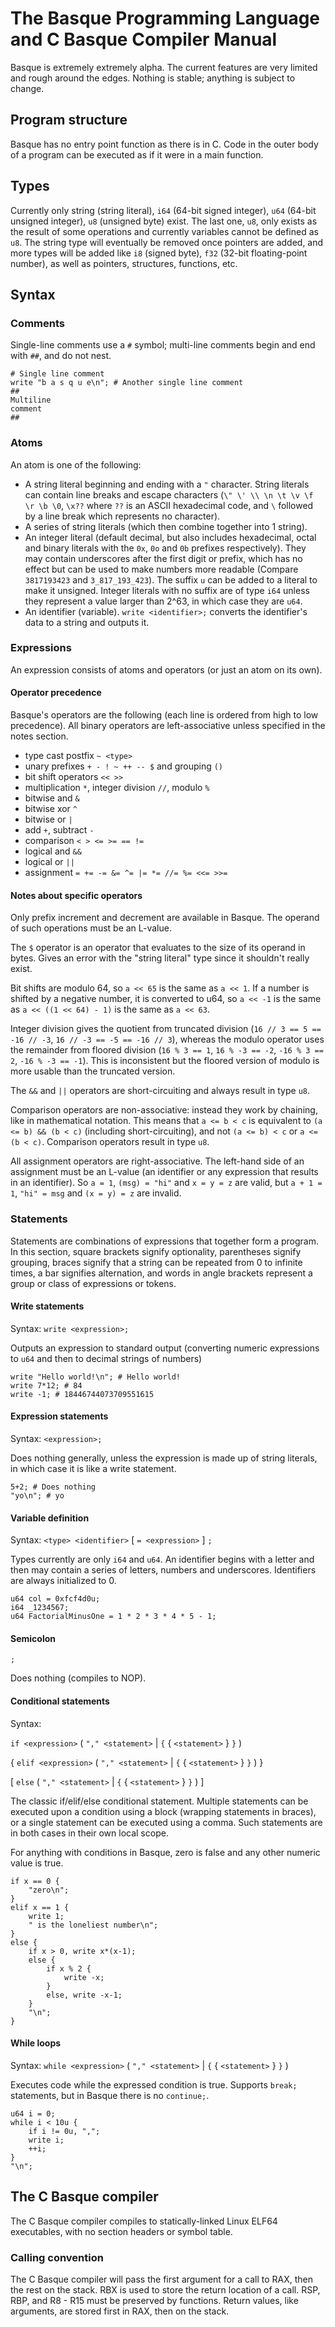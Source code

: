 # The Basque Programming Language and C Basque Compiler Manual

Basque is extremely extremely alpha. The current features are very limited and rough around the edges. Nothing is stable; anything is subject to change.

## Program structure

Basque has no entry point function as there is in C. Code in the outer body of a program can be executed as if it were in a main function.

## Types
Currently only string (string literal), `i64` (64-bit signed integer), `u64` (64-bit unsigned integer), `u8` (unsigned byte) exist. The last one, `u8`, only exists as the result of some operations and currently variables cannot be defined as `u8`. The string type will eventually be removed once pointers are added, and more types will be added like `i8` (signed byte), `f32` (32-bit floating-point number), as well as pointers, structures, functions, etc.

## Syntax
### Comments
Single-line comments use a `#` symbol; multi-line comments begin and end with `##`, and do not nest.
```
# Single line comment
write "b a s q u e\n"; # Another single line comment
##
Multiline
comment
##
```
### Atoms
An atom is one of the following:
- A string literal beginning and ending with a `"` character. String literals can contain line breaks and escape characters (`\" \' \\ \n \t \v \f \r \b \0`, `\x??` where `??` is an ASCII hexadecimal code, and `\` followed by a line break which represents no character).
- A series of string literals (which then combine together into 1 string).
- An integer literal (default decimal, but also includes hexadecimal, octal and binary literals with the `0x`, `0o` and `0b` prefixes respectively). They may contain underscores after the first digit or prefix, which has no effect but can be used to make numbers more readable (Compare `3817193423` and `3_817_193_423`). The suffix `u` can be added to a literal to make it unsigned. Integer literals with no suffix are of type `i64` unless they represent a value larger than 2^63, in which case they are `u64`.
- An identifier (variable). `write <identifier>;` converts the identifier's data to a string and outputs it.

### Expressions
An expression consists of atoms and operators (or just an atom on its own).

#### Operator precedence
Basque's operators are the following (each line is ordered from high to low precedence). All binary operators are left-associative unless specified in the notes section.
- type cast postfix `~ <type>`
- unary prefixes `+ - ! ~ ++ -- $` and grouping `()`
- bit shift operators `<< >>`
- multiplication `*`, integer division `//`, modulo `%`
- bitwise and `&`
- bitwise xor `^`
- bitwise or `|`
- add `+`, subtract `-`
- comparison `< > <= >= == !=`
- logical and `&&`
- logical or `||`
- assignment `= += -= &= ^= |= *= //= %= <<= >>=`

#### Notes about specific operators
Only prefix increment and decrement are available in Basque. The operand of such operations must be an L-value.

The `$` operator is an operator that evaluates to the size of its operand in bytes. Gives an error with the "string literal" type since it shouldn't really exist.

Bit shifts are modulo 64, so `a << 65` is the same as `a << 1`. If a number is shifted by a negative number, it is converted to u64, so `a << -1` is the same as `a << ((1 << 64) - 1)` is the same as `a << 63`.

Integer division gives the quotient from truncated division (`16 // 3 == 5 == -16 // -3`, `16 // -3 == -5 == -16 // 3`), whereas the modulo operator uses the remainder from floored division (`16 % 3 == 1`, `16 % -3 == -2`, `-16 % 3 == 2`, `-16 % -3 == -1`). This is inconsistent but the floored version of modulo is more usable than the truncated version.

The `&&` and `||` operators are short-circuiting and always result in type `u8`.

Comparison operators are non-associative: instead they work by chaining, like in mathematical notation. This means that `a <= b < c` is equivalent to `(a <= b) && (b < c)` (including short-circuiting), and not `(a <= b) < c` or `a <= (b < c)`. Comparison operators result in type `u8`.

All assignment operators are right-associative. The left-hand side of an assignment must be an L-value (an identifier or any expression that results in an identifier). So `a = 1`, `(msg) = "hi"` and `x = y = z` are valid, but `a + 1 = 1`, `"hi" = msg` and `(x = y) = z` are invalid.
### Statements
Statements are combinations of expressions that together form a program. In this section, square brackets signify optionality, parentheses signify grouping, braces signify that a string can be repeated from 0 to infinite times, a bar signifies alternation, and words in angle brackets represent a group or class of expressions or tokens.

#### Write statements
Syntax: `write <expression>;`

Outputs an expression to standard output (converting numeric expressions to `u64` and then to decimal strings of numbers)
```
write "Hello world!\n"; # Hello world!
write 7*12; # 84
write -1; # 18446744073709551615
```

#### Expression statements
Syntax: `<expression>;`

Does nothing generally, unless the expression is made up of string literals, in which case it is like a write statement.
```
5+2; # Does nothing
"yo\n"; # yo
```

#### Variable definition
Syntax: `<type> <identifier>` [ `= <expression>` ] `;`

Types currently are only `i64` and `u64`. An identifier begins with a letter and then may contain a series of letters, numbers and underscores. Identifiers are always initialized to 0.
```
u64 col = 0xfcf4d0u;
i64 _1234567;
u64 FactorialMinusOne = 1 * 2 * 3 * 4 * 5 - 1;
```

#### Semicolon
`;`

Does nothing (compiles to NOP).

#### Conditional statements
Syntax:

`if <expression>` ( `"," <statement>` | `{` { `<statement>` } `}` )

{ `elif <expression>` ( `"," <statement>` | `{` { `<statement>` } `}` ) }

[ `else` ( `"," <statement>` | `{` { `<statement>` } `}` ) ]

The classic if/elif/else conditional statement. Multiple statements can be executed upon a condition using a block (wrapping statements in braces), or a single statement can be executed using a comma. Such statements are in both cases in their own local scope.

For anything with conditions in Basque, zero is false and any other numeric value is true.

```
if x == 0 {
	"zero\n";
}
elif x == 1 {
	write 1;
	" is the loneliest number\n";
}
else {
	if x > 0, write x*(x-1);
	else {
		if x % 2 {
			write -x;
		}
		else, write -x-1;
	}
	"\n";
}
```

#### While loops
Syntax: `while <expression>` ( `"," <statement>` | `{` { `<statement>` } `}` )

Executes code while the expressed condition is true. Supports `break;` statements, but in Basque there is no `continue;`.

```
u64 i = 0;
while i < 10u {
	if i != 0u, ",";
	write i;
	++i;
}
"\n";
```

## The C Basque compiler
The C Basque compiler compiles to statically-linked Linux ELF64 executables, with no section headers or symbol table.

### Calling convention
The C Basque compiler will pass the first argument for a call to RAX, then the rest on the stack. RBX is used to store the return location of a call. RSP, RBP, and R8 - R15 must be preserved by functions. Return values, like arguments, are stored first in RAX, then on the stack.

